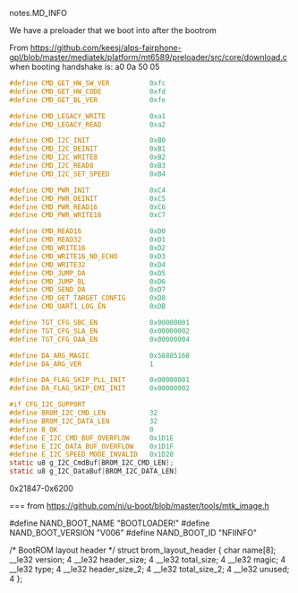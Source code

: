 notes.MD_INFO

We have a preloader that we boot into after the bootrom

From https://github.com/keesj/alps-fairphone-gpl/blob/master/mediatek/platform/mt6589/preloader/src/core/download.c
when booting handshake is: a0 0a 50 05

```c
#define CMD_GET_HW_SW_VER          0xfc
#define CMD_GET_HW_CODE            0xfd
#define CMD_GET_BL_VER             0xfe

#define CMD_LEGACY_WRITE           0xa1
#define CMD_LEGACY_READ            0xa2

#define CMD_I2C_INIT               0xB0
#define CMD_I2C_DEINIT             0xB1
#define CMD_I2C_WRITE8             0xB2
#define CMD_I2C_READ8              0xB3
#define CMD_I2C_SET_SPEED          0xB4

#define CMD_PWR_INIT               0xC4
#define CMD_PWR_DEINIT             0xC5
#define CMD_PWR_READ16             0xC6
#define CMD_PWR_WRITE16            0xC7          

#define CMD_READ16                 0xD0
#define CMD_READ32                 0xD1
#define CMD_WRITE16                0xD2
#define CMD_WRITE16_NO_ECHO        0xD3
#define CMD_WRITE32                0xD4
#define CMD_JUMP_DA                0xD5
#define CMD_JUMP_BL                0xD6
#define CMD_SEND_DA                0xD7
#define CMD_GET_TARGET_CONFIG      0xD8
#define CMD_UART1_LOG_EN           0xDB

#define TGT_CFG_SBC_EN             0x00000001
#define TGT_CFG_SLA_EN             0x00000002
#define TGT_CFG_DAA_EN             0x00000004

#define DA_ARG_MAGIC               0x58885168
#define DA_ARG_VER                 1

#define DA_FLAG_SKIP_PLL_INIT      0x00000001
#define DA_FLAG_SKIP_EMI_INIT      0x00000002

#if CFG_I2C_SUPPORT
#define BROM_I2C_CMD_LEN           32
#define BROM_I2C_DATA_LEN          32
#define B_OK                       0
#define E_I2C_CMD_BUF_OVERFLOW     0x1D1E
#define E_I2C_DATA_BUF_OVERFLOW    0x1D1F
#define E_I2C_SPEED_MODE_INVALID   0x1D20
static u8 g_I2C_CmdBuf[BROM_I2C_CMD_LEN];
static u8 g_I2C_DataBuf[BROM_I2C_DATA_LEN]
```

0x21847-0x6200

=== 
from https://github.com/ni/u-boot/blob/master/tools/mtk_image.h

#define NAND_BOOT_NAME		"BOOTLOADER!"
#define NAND_BOOT_VERSION	"V006"
#define NAND_BOOT_ID		"NFIINFO"

/* BootROM layout header */
struct brom_layout_header {
	char name[8]; 
	__le32 version; 4
	__le32 header_size; 4
	__le32 total_size; 4
	__le32 magic; 4
	__le32 type; 4
	__le32 header_size_2; 4 
	__le32 total_size_2; 4
	__le32 unused; 4
};

